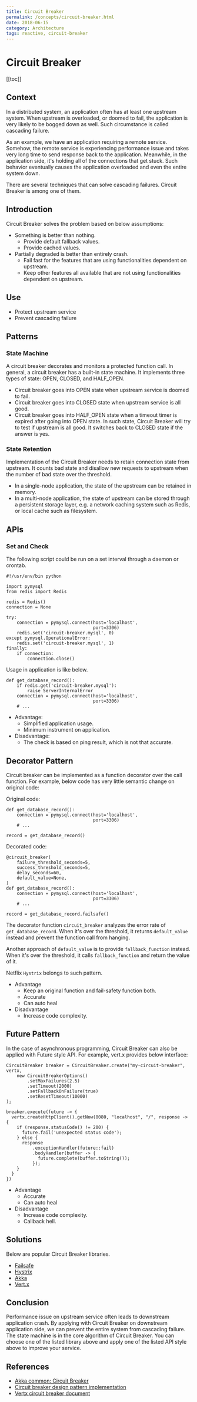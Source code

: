 ```yaml
---
title: Circuit Breaker
permalink: /concepts/circuit-breaker.html
date: 2018-06-15
category: Architecture
tags: reactive, circuit-breaker
---
```


# Circuit Breaker

[[toc]]

## Context

In a distributed system, an application often has at least one upstream system. When upstream is overloaded, or doomed to fail, the application is very likely to be bogged down as well. Such circumstance is called cascading failure.

As an example, we have an application requiring a remote service. Somehow, the remote service is experiencing performance issue and takes very long time to send response back to the application. Meanwhile, in the application side, it's holding all of the connections that get stuck.  Such behavior eventually causes the application overloaded and even the entire system down.

There are several techniques that can solve cascading failures. Circuit Breaker is among one of them.

## Introduction

Circuit Breaker solves the problem based on below assumptions:

* Something is better than nothing.
    * Provide default fallback values.
    * Provide cached values.
* Partially degraded is better than entirely crash.
    * Fail fast for the features that are using functionalities dependent on upstream.
    * Keep other features all available that are not using functionalities dependent on upstream.

## Use

* Protect upstream service
* Prevent cascading failure

## Patterns

### State Machine

A circuit breaker decorates and monitors a protected function call.  In general, a circuit breaker has a built-in state machine. It implements three types of state: OPEN, CLOSED, and HALF_OPEN.

* Circuit breaker goes into OPEN state when upstream service is doomed to fail.
* Circuit breaker goes into CLOSED state when upstream service is all good.
* Circuit breaker goes into HALF_OPEN state when a timeout timer is expired after going into OPEN state. In such state, Circuit Breaker will try to test if upstream is all good. It switches back to CLOSED state if the answer is yes.

### State Retention

Implementation of the Circuit Breaker needs to retain connection state from upstream. It counts bad state and disallow new requests to upstream when the number of bad state over the threshold.

* In a single-node application, the state of the upstream can be retained in memory. 
* In a multi-node application, the state of upstream can be stored through a persistent storage layer, e.g. a network caching system such as Redis, or local cache such as filesystem.

## APIs

### Set and Check

The following script could be run on a set interval through a daemon or crontab.

```
#!/usr/env/bin python

import pymysql
from redis import Redis

redis = Redis()
connection = None

try:
    connection = pymysql.connect(host='localhost',
                                 port=3306)
    redis.set('circuit-breaker.mysql', 0)
except pymysql.OperationalError:
    redis.set('circuit-breaker.mysql', 1)
finally:
    if connection:
        connection.close()
```

Usage in application is like below.

```
def get_database_record():
    if redis.get('circuit-breaker.mysql'):
        raise ServerInternalError
    connection = pymysql.connect(host='localhost',
                                 port=3306)
    # ...
```

* Advantage:
    * Simplified application usage.
    * Minimum instrument on application.
* Disadvantage:
    * The check is based on ping result, which is not that accurate.

## Decorator Pattern

Circuit breaker can be implemented as a function decorator over the call function. For example, below code has very little semantic change on original code:

Original code:

```
def get_database_record():
    connection = pymysql.connect(host='localhost',
                                 port=3306)
    # ...

record = get_database_record()
```

Decorated code:

```
@circuit_breaker(
    failure_threshold_seconds=5,
    success_threshold_seconds=5,
    delay_seconds=60,
    default_value=None,
)
def get_database_record():
    connection = pymysql.connect(host='localhost',
                                 port=3306)
    # ...

record = get_database_record.failsafe()
```

The decorator function `circuit_breaker` analyzes the error rate of `get_database_record`. When it's over the threshold, it returns `default_value` instead and prevent the function call from hanging.

Another approach of `default_value` is to provide `fallback_function` instead. When it's over the threshold, it calls `fallback_function` and return the value of it.

Netflix `Hystrix` belongs to such pattern.

* Advantage
    * Keep an original function and fail-safety function both.
    * Accurate
    * Can auto heal
* Disadvantage
    * Increase code complexity.

## Future Pattern

In the case of asynchronous programming, Circuit Breaker can also be applied with Future style API. For example, vert.x provides below interface:

```
CircuitBreaker breaker = CircuitBreaker.create("my-circuit-breaker", vertx,
    new CircuitBreakerOptions()
        .setMaxFailures(2.5)
        .setTimeout(2000)
        .setFallbackOnFailure(true)
        .setResetTimeout(10000)
);

breaker.execute(future -> {
  vertx.createHttpClient().getNow(8080, "localhost", "/", response -> {
    if (response.statusCode() != 200) {
      future.fail('unexpected status code');
    } else {
      response
          .exceptionHandler(future::fail)
          .bodyHandler(buffer -> {
            future.complete(buffer.toString());
          });
    }
  }
})
```

* Advantage
    * Accurate
    * Can auto heal
* Disadvantage
    * Increase code complexity.
    * Callback hell.

## Solutions

Below are popular Circuit Breaker libraries.

* [Failsafe](https://github.com/jhalterman/failsafe/)
* [Hystrix](https://github.com/Netflix/Hystrix/)
* [Akka](https://akka.io/)
* [Vert.x](https://vertx.io/)

## Conclusion

Performance issue on upstream service often leads to downstream application crash. By applying with Circuit Breaker on downstream application side, we can prevent the entire system from cascading failure.  The state machine is in the core algorithm of Circuit Breaker. You can choose one of the listed library above and apply one of the listed API style above to improve your service.

## References

* [Akka common: Circuit Breaker](https://doc.akka.io/docs/akka/2.5/common/circuitbreaker.html)
* [Circuit breaker design pattern implementation](https://stackoverflow.com/questions/30285637/circuit-breaker-design-pattern-implementation)
* [Vertx circuit breaker document](https://vertx.io/docs/vertx-circuit-breaker/java/)
